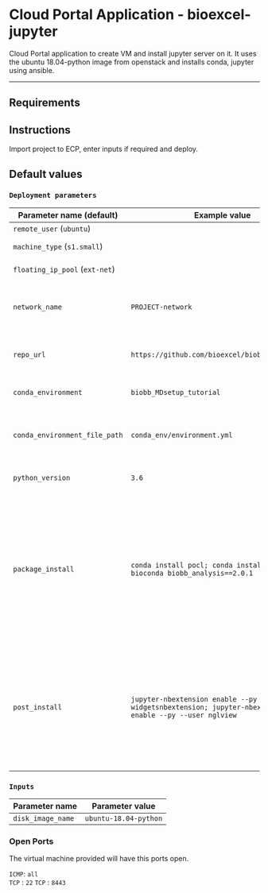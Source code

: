 # Cloud Portal Application - bioexcel-jupyter
Cloud Portal application to create VM and install jupyter server on it.
It uses the ubuntu 18.04-python image from openstack and installs conda, jupyter using ansible.

---

## Requirements


## Instructions
Import project to ECP, enter inputs if required and deploy.

## Default values

### `Deployment parameters`

| Parameter name (default)     | Example value                           | Description |
| ---                          | --------                                |---          |
|`remote_user` (`ubuntu`)      |                                         |             | 
|`machine_type` (`s1.small`)   |                                         | Flavour of the instance |
|`floating_ip_pool` (`ext-net`)|                                         | Preexisting Floating IP pool |
|`network_name`                | `PROJECT-network`                       | Preexisting network to which an instance will be attached |
|`repo_url`                    | `https://github.com/bioexcel/biobb_wf_md_setup` | URL of Github repository containing the notebook |
|`conda_environment`           | `biobb_MDsetup_tutorial`                | Conda Environment name |
|`conda_environment_file_path` | `conda_env/environment.yml`             | Conda environment file path relative to the repository root |          
|`python_version`              | `3.6`                                   | Python version for Conda Environment | 
|`package_install`             | `conda install pocl; conda install -y -c bioconda biobb_analysis==2.0.1` | Specify additional install commands, separated with a semicolon (;). Arbitrary list of packages will be installed, when environment path not specified plus `pocl`, when `package_install` not specified |
|`post_install`                | `jupyter-nbextension enable --py --user widgetsnbextension; jupyter-nbextension enable --py --user nglview` | Specify some additional commands to execute after activating environment. Arbitrary `jupyter-nbextension` command executed, when `package_install` not specified |


### `Inputs`

| Parameter name          | Parameter value       |
| ---                     | ---                   |
| `disk_image_name`       | `ubuntu-18.04-python`        |

### Open Ports
The virtual machine provided will have this ports open.

`ICMP`: `all`  
`TCP` : `22`
`TCP` : `8443`

